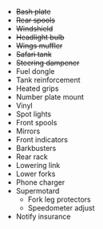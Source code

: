 * ~~Bash plate~~
* ~~Rear spools~~
* ~~Windshield~~
* ~~Headlight bulb~~
* ~~Wings muffler~~
* ~~Safari tank~~
* ~~Steering dampener~~
* Fuel dongle
* Tank reinforcement
* Heated grips
* Number plate mount
* Vinyl
* Spot lights
* Front spools
* Mirrors
* Front indicators
* Barkbusters
* Rear rack
* Lowering link
* Lower forks
* Phone charger
* Supermotard
  * Fork leg protectors
  * Speedometer adjust
* Notify insurance
 
